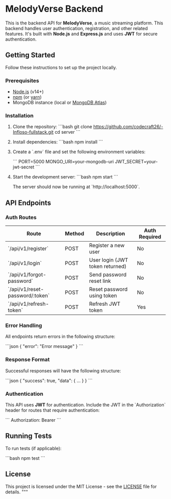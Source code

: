 # MelodyVerse Backend

This is the backend API for **MelodyVerse**, a music streaming platform. This backend handles user authentication, registration, and other related features. It's built with **Node.js** and **Express.js** and uses **JWT** for secure authentication.

## Getting Started

Follow these instructions to set up the project locally.

### Prerequisites

- [Node.js](https://nodejs.org/) (v14+)
- [npm](https://www.npmjs.com/get-npm) (or [yarn](https://yarnpkg.com/))
- MongoDB instance (local or [MongoDB Atlas](https://www.mongodb.com/cloud/atlas))

### Installation

1. Clone the repository:
   \`\`\`bash
   git clone https://github.com/codecraft26/-Infloso-fullstack.git
   cd server
   \`\`\`

2. Install dependencies:
   \`\`\`bash
   npm install
   \`\`\`

3. Create a \`.env\` file and set the following environment variables:

   \`\`\`
   PORT=5000
   MONGO_URI=your-mongodb-uri
   JWT_SECRET=your-jwt-secret
   \`\`\`

4. Start the development server:
   \`\`\`bash
   npm start
   \`\`\`

   The server should now be running at \`http://localhost:5000\`.

## API Endpoints

### Auth Routes

| Route            | Method | Description                      | Auth Required |
| ---------------- | ------ | -------------------------------- | ------------- |
| \`/api/v1/register\` | POST   | Register a new user              | No            |
| \`/api/v1/login\`  | POST   | User login (JWT token returned)  | No            |
| \`/api/v1/forgot-password\` | POST | Send password reset link | No            |
| \`/api/v1/reset-password/:token\` | POST | Reset password using token | No |
| \`/api/v1/refresh-token\` | POST | Refresh JWT token | Yes |



### Error Handling

All endpoints return errors in the following structure:

\`\`\`json
{
  "error": "Error message"
}
\`\`\`

### Response Format

Successful responses will have the following structure:

\`\`\`json
{
  "success": true,
  "data": { ... }
}
\`\`\`

### Authentication

This API uses **JWT** for authentication. Include the JWT in the \`Authorization\` header for routes that require authentication:

\`\`\`
Authorization: Bearer <token>
\`\`\`


## Running Tests

To run tests (if applicable):

\`\`\`bash
npm test
\`\`\`

## License

This project is licensed under the MIT License - see the [LICENSE](LICENSE) file for details.
"""

